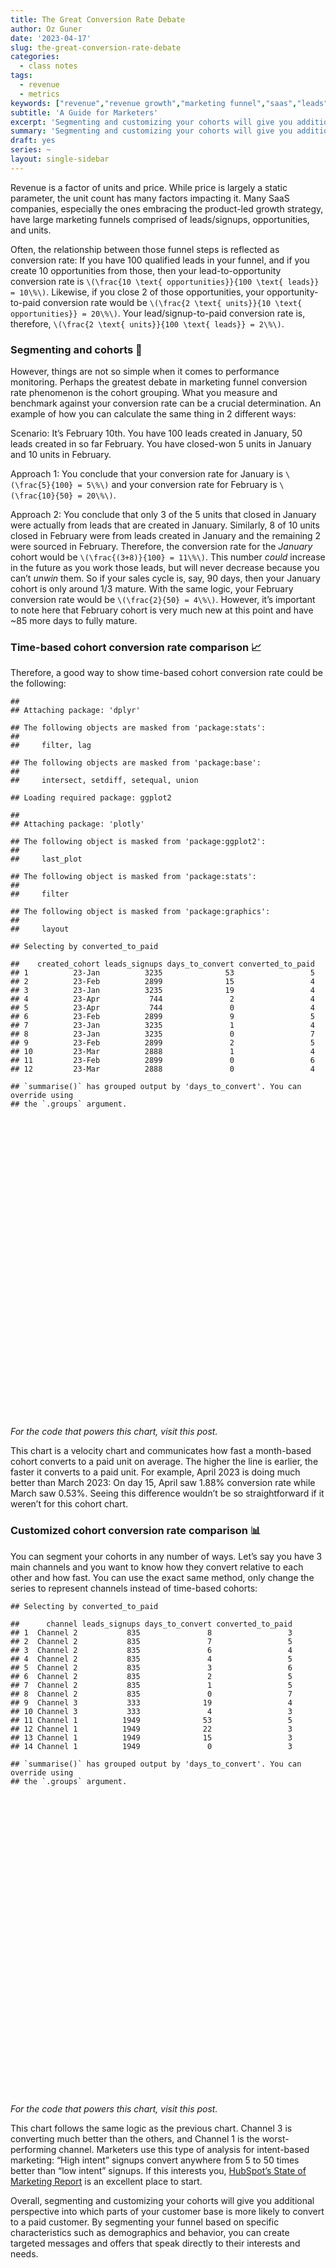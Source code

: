 ```yaml
---
title: The Great Conversion Rate Debate 
author: Oz Guner
date: '2023-04-17'
slug: the-great-conversion-rate-debate
categories:
  - class notes
tags:
  - revenue
  - metrics
keywords: ["revenue","revenue growth","marketing funnel","saas","leads","conversion rate","cohort analysis","benchmarking","sales cycle","segmentation","demographics","behavior","funnel conversion rate","what is a good conversion rate", "what is the conversion rate for saas funnel", "what is a good b2b saas conversion rate","what is a typical saas marketing funnel"]
subtitle: 'A Guide for Marketers'
excerpt: 'Segmenting and customizing your cohorts will give you additional perspective into which parts of your customer base is more likely to convert to a paid customer. By segmenting your funnel based on specific characteristics such as demographics and behavior, you can create targeted messages and offers that speak directly to their interests and needs.'
summary: 'Segmenting and customizing your cohorts will give you additional perspective into which parts of your customer base is more likely to convert to a paid customer. By segmenting your funnel based on specific characteristics such as demographics and behavior, you can create targeted messages and offers that speak directly to their interests and needs.'
draft: yes
series: ~
layout: single-sidebar
---
```


<script src="{{< blogdown/postref >}}index_files/htmlwidgets/htmlwidgets.js"></script>
<script src="{{< blogdown/postref >}}index_files/plotly-binding/plotly.js"></script>
<script src="{{< blogdown/postref >}}index_files/typedarray/typedarray.min.js"></script>
<script src="{{< blogdown/postref >}}index_files/jquery/jquery.min.js"></script>
<link href="{{< blogdown/postref >}}index_files/crosstalk/css/crosstalk.min.css" rel="stylesheet" />
<script src="{{< blogdown/postref >}}index_files/crosstalk/js/crosstalk.min.js"></script>
<link href="{{< blogdown/postref >}}index_files/plotly-htmlwidgets-css/plotly-htmlwidgets.css" rel="stylesheet" />
<script src="{{< blogdown/postref >}}index_files/plotly-main/plotly-latest.min.js"></script>
<script src="{{< blogdown/postref >}}index_files/htmlwidgets/htmlwidgets.js"></script>
<script src="{{< blogdown/postref >}}index_files/plotly-binding/plotly.js"></script>
<script src="{{< blogdown/postref >}}index_files/typedarray/typedarray.min.js"></script>
<script src="{{< blogdown/postref >}}index_files/jquery/jquery.min.js"></script>
<link href="{{< blogdown/postref >}}index_files/crosstalk/css/crosstalk.min.css" rel="stylesheet" />
<script src="{{< blogdown/postref >}}index_files/crosstalk/js/crosstalk.min.js"></script>
<link href="{{< blogdown/postref >}}index_files/plotly-htmlwidgets-css/plotly-htmlwidgets.css" rel="stylesheet" />
<script src="{{< blogdown/postref >}}index_files/plotly-main/plotly-latest.min.js"></script>

Revenue is a factor of units and price. While price is largely a static parameter, the unit count has many factors impacting it. Many SaaS companies, especially the ones embracing the product-led growth strategy, have large marketing funnels comprised of leads/signups, opportunities, and units.

Often, the relationship between those funnel steps is reflected as conversion rate: If you have 100 qualified leads in your funnel, and if you create 10 opportunities from those, then your lead-to-opportunity conversion rate is `\(\frac{10 \text{ opportunities}}{100 \text{ leads}} = 10\%\)`. Likewise, if you close 2 of those opportunities, your opportunity-to-paid conversion rate would be `\(\frac{2 \text{ units}}{10 \text{ opportunities}} = 20\%\)`. Your lead/signup-to-paid conversion rate is, therefore, `\(\frac{2 \text{ units}}{100 \text{ leads}} = 2\%\)`.

### Segmenting and cohorts 👥

However, things are not so simple when it comes to performance monitoring. Perhaps the greatest debate in marketing funnel conversion rate phenomenon is the cohort grouping. What you measure and benchmark against your conversion rate can be a crucial determination. An example of how you can calculate the same thing in 2 different ways:

Scenario: It’s February 10th. You have 100 leads created in January, 50 leads created in so far February. You have closed-won 5 units in January and 10 units in February.

Approach 1: You conclude that your conversion rate for January is `\(\frac{5}{100} = 5\%\)` and your conversion rate for February is `\(\frac{10}{50} = 20\%\)`.

Approach 2: You conclude that only 3 of the 5 units that closed in January were actually from leads that are created in January. Similarly, 8 of 10 units closed in February were from leads created in January and the remaining 2 were sourced in February. Therefore, the conversion rate for the *January* cohort would be `\(\frac{(3+8)}{100} = 11\%\)`. This number *could* increase in the future as you work those leads, but will never decrease because you can’t *unwin* them. So if your sales cycle is, say, 90 days, then your January cohort is only around 1/3 mature. With the same logic, your February conversion rate would be `\(\frac{2}{50} = 4\%\)`. However, it’s important to note here that February cohort is very much new at this point and have \~85 more days to fully mature.

### Time-based cohort conversion rate comparison 📈

Therefore, a good way to show time-based cohort conversion rate could be the following:

    ## 
    ## Attaching package: 'dplyr'

    ## The following objects are masked from 'package:stats':
    ## 
    ##     filter, lag

    ## The following objects are masked from 'package:base':
    ## 
    ##     intersect, setdiff, setequal, union

    ## Loading required package: ggplot2

    ## 
    ## Attaching package: 'plotly'

    ## The following object is masked from 'package:ggplot2':
    ## 
    ##     last_plot

    ## The following object is masked from 'package:stats':
    ## 
    ##     filter

    ## The following object is masked from 'package:graphics':
    ## 
    ##     layout

    ## Selecting by converted_to_paid

    ##    created_cohort leads_signups days_to_convert converted_to_paid
    ## 1          23-Jan          3235              53                 5
    ## 2          23-Feb          2899              15                 4
    ## 3          23-Jan          3235              19                 4
    ## 4          23-Apr           744               2                 4
    ## 5          23-Apr           744               0                 4
    ## 6          23-Feb          2899               9                 5
    ## 7          23-Jan          3235               1                 4
    ## 8          23-Jan          3235               0                 7
    ## 9          23-Feb          2899               2                 5
    ## 10         23-Mar          2888               1                 4
    ## 11         23-Feb          2899               0                 6
    ## 12         23-Mar          2888               0                 4

    ## `summarise()` has grouped output by 'days_to_convert'. You can override using
    ## the `.groups` argument.

<div class="plotly html-widget html-fill-item-overflow-hidden html-fill-item" id="htmlwidget-1" style="width:672px;height:480px;"></div>
<script type="application/json" data-for="htmlwidget-1">{"x":{"visdat":{"18642803adb":["function () ","plotlyVisDat"]},"cur_data":"18642803adb","attrs":{"18642803adb":{"x":{},"y":{},"mode":"lines","showlegend":true,"hovertemplate":"On day %{x} of creation, the average conversion rate was %{y:.2%}.","color":{},"alpha_stroke":1,"sizes":[10,100],"spans":[1,20],"type":"scatter"}},"layout":{"margin":{"b":50,"l":50,"t":50,"r":50},"title":"Conversion Rate by Days to Convert and Created Cohort","xaxis":{"domain":[0,1],"automargin":true,"title":"Days to Convert","showgrid":false},"yaxis":{"domain":[0,1],"automargin":true,"title":"Running Total Conversion Rate","tickformat":".2%","showgrid":false},"legend":{"x":0.05,"y":1,"tracegroupgap":0,"traceorder":"grouped"},"hovermode":"x","colorway":["#E7298A","#66A61E","#E6AB02","#713122"],"annotations":[{"text":"1.88%","x":14,"y":0.0188172043010753,"showarrow":false,"xshift":10,"yshift":10},{"text":"2.1%","x":75,"y":0.0210417385305278,"showarrow":false,"xshift":10,"yshift":10},{"text":"2.41%","x":106,"y":0.0241112828438949,"showarrow":false,"xshift":10,"yshift":10},{"text":"0.83%","x":25,"y":0.00831024930747922,"showarrow":false,"xshift":10,"yshift":10}],"showlegend":true},"source":"A","config":{"modeBarButtonsToAdd":["hoverclosest","hovercompare"],"showSendToCloud":false},"data":[{"x":[2,3,5,6,10,11,12,14],"y":[0.00537634408602151,0.00806451612903226,0.00940860215053763,0.010752688172043,0.0134408602150538,0.0147849462365591,0.0174731182795699,0.0188172043010753],"mode":"lines","showlegend":true,"hovertemplate":["On day %{x} of creation, the average conversion rate was %{y:.2%}.","On day %{x} of creation, the average conversion rate was %{y:.2%}.","On day %{x} of creation, the average conversion rate was %{y:.2%}.","On day %{x} of creation, the average conversion rate was %{y:.2%}.","On day %{x} of creation, the average conversion rate was %{y:.2%}.","On day %{x} of creation, the average conversion rate was %{y:.2%}.","On day %{x} of creation, the average conversion rate was %{y:.2%}.","On day %{x} of creation, the average conversion rate was %{y:.2%}."],"type":"scatter","name":"23-Apr","marker":{"color":"rgba(102,194,165,1)","line":{"color":"rgba(102,194,165,1)"}},"textfont":{"color":"rgba(102,194,165,1)"},"error_y":{"color":"rgba(102,194,165,1)"},"error_x":{"color":"rgba(102,194,165,1)"},"line":{"color":"rgba(102,194,165,1)"},"xaxis":"x","yaxis":"y","frame":null},{"x":[2,3,6,7,9,10,11,12,13,15,16,17,19,21,22,23,24,25,26,27,28,29,31,32,33,34,35,36,38,41,45,60,75],"y":[0.0017247326664367,0.00241462573301138,0.00310451879958606,0.00413935839944809,0.00586409106588479,0.00689893066574681,0.00758882373232149,0.00827871679889617,0.00896860986547085,0.0103483959986202,0.0106933425319076,0.0110382890651949,0.0113832355984822,0.0120731286650569,0.0127630217316316,0.0134529147982063,0.0137978613314936,0.0144877543980683,0.0148327009313556,0.015177647464643,0.016212487064505,0.0169023801310797,0.0175922731976544,0.0179372197309417,0.018282166264229,0.0186271127975164,0.0189720593308037,0.0193170058640911,0.0196619523973784,0.0200068989306657,0.0203518454639531,0.0206967919972404,0.0210417385305278],"mode":"lines","showlegend":true,"hovertemplate":["On day %{x} of creation, the average conversion rate was %{y:.2%}.","On day %{x} of creation, the average conversion rate was %{y:.2%}.","On day %{x} of creation, the average conversion rate was %{y:.2%}.","On day %{x} of creation, the average conversion rate was %{y:.2%}.","On day %{x} of creation, the average conversion rate was %{y:.2%}.","On day %{x} of creation, the average conversion rate was %{y:.2%}.","On day %{x} of creation, the average conversion rate was %{y:.2%}.","On day %{x} of creation, the average conversion rate was %{y:.2%}.","On day %{x} of creation, the average conversion rate was %{y:.2%}.","On day %{x} of creation, the average conversion rate was %{y:.2%}.","On day %{x} of creation, the average conversion rate was %{y:.2%}.","On day %{x} of creation, the average conversion rate was %{y:.2%}.","On day %{x} of creation, the average conversion rate was %{y:.2%}.","On day %{x} of creation, the average conversion rate was %{y:.2%}.","On day %{x} of creation, the average conversion rate was %{y:.2%}.","On day %{x} of creation, the average conversion rate was %{y:.2%}.","On day %{x} of creation, the average conversion rate was %{y:.2%}.","On day %{x} of creation, the average conversion rate was %{y:.2%}.","On day %{x} of creation, the average conversion rate was %{y:.2%}.","On day %{x} of creation, the average conversion rate was %{y:.2%}.","On day %{x} of creation, the average conversion rate was %{y:.2%}.","On day %{x} of creation, the average conversion rate was %{y:.2%}.","On day %{x} of creation, the average conversion rate was %{y:.2%}.","On day %{x} of creation, the average conversion rate was %{y:.2%}.","On day %{x} of creation, the average conversion rate was %{y:.2%}.","On day %{x} of creation, the average conversion rate was %{y:.2%}.","On day %{x} of creation, the average conversion rate was %{y:.2%}.","On day %{x} of creation, the average conversion rate was %{y:.2%}.","On day %{x} of creation, the average conversion rate was %{y:.2%}.","On day %{x} of creation, the average conversion rate was %{y:.2%}.","On day %{x} of creation, the average conversion rate was %{y:.2%}.","On day %{x} of creation, the average conversion rate was %{y:.2%}.","On day %{x} of creation, the average conversion rate was %{y:.2%}."],"type":"scatter","name":"23-Feb","marker":{"color":"rgba(252,141,98,1)","line":{"color":"rgba(252,141,98,1)"}},"textfont":{"color":"rgba(252,141,98,1)"},"error_y":{"color":"rgba(252,141,98,1)"},"error_x":{"color":"rgba(252,141,98,1)"},"line":{"color":"rgba(252,141,98,1)"},"xaxis":"x","yaxis":"y","frame":null},{"x":[1,2,4,5,7,8,9,11,12,13,14,15,16,17,18,19,20,21,22,23,24,25,26,27,28,29,30,31,32,33,34,41,42,47,48,49,52,53,54,57,60,61,63,69,70,71,73,75,77,88,97,103,106],"y":[0.00123647604327666,0.00216383307573416,0.00278207109737249,0.00340030911901082,0.00401854714064915,0.00432766615146832,0.00494590417310665,0.00587326120556414,0.00649149922720247,0.0071097372488408,0.00772797527047913,0.00834621329211747,0.0089644513137558,0.00989180834621329,0.0105100463678516,0.0112828438948995,0.0115919629057187,0.0119010819165379,0.0125193199381762,0.0128284389489954,0.0131375579598145,0.0134466769706337,0.0137557959814529,0.014064914992272,0.0146831530139104,0.0149922720247295,0.0153013910355487,0.0156105100463679,0.015919629057187,0.0162287480680062,0.0165378670788253,0.0168469860896445,0.0171561051004637,0.0174652241112828,0.017774343122102,0.0180834621329212,0.0183925811437403,0.0194744976816074,0.0197836166924266,0.0200927357032458,0.0204018547140649,0.0207109737248841,0.0210200927357032,0.0213292117465224,0.0216383307573416,0.0219474497681607,0.0222565687789799,0.0225656877897991,0.0228748068006182,0.0231839258114374,0.0234930448222566,0.0238021638330757,0.0241112828438949],"mode":"lines","showlegend":true,"hovertemplate":["On day %{x} of creation, the average conversion rate was %{y:.2%}.","On day %{x} of creation, the average conversion rate was %{y:.2%}.","On day %{x} of creation, the average conversion rate was %{y:.2%}.","On day %{x} of creation, the average conversion rate was %{y:.2%}.","On day %{x} of creation, the average conversion rate was %{y:.2%}.","On day %{x} of creation, the average conversion rate was %{y:.2%}.","On day %{x} of creation, the average conversion rate was %{y:.2%}.","On day %{x} of creation, the average conversion rate was %{y:.2%}.","On day %{x} of creation, the average conversion rate was %{y:.2%}.","On day %{x} of creation, the average conversion rate was %{y:.2%}.","On day %{x} of creation, the average conversion rate was %{y:.2%}.","On day %{x} of creation, the average conversion rate was %{y:.2%}.","On day %{x} of creation, the average conversion rate was %{y:.2%}.","On day %{x} of creation, the average conversion rate was %{y:.2%}.","On day %{x} of creation, the average conversion rate was %{y:.2%}.","On day %{x} of creation, the average conversion rate was %{y:.2%}.","On day %{x} of creation, the average conversion rate was %{y:.2%}.","On day %{x} of creation, the average conversion rate was %{y:.2%}.","On day %{x} of creation, the average conversion rate was %{y:.2%}.","On day %{x} of creation, the average conversion rate was %{y:.2%}.","On day %{x} of creation, the average conversion rate was %{y:.2%}.","On day %{x} of creation, the average conversion rate was %{y:.2%}.","On day %{x} of creation, the average conversion rate was %{y:.2%}.","On day %{x} of creation, the average conversion rate was %{y:.2%}.","On day %{x} of creation, the average conversion rate was %{y:.2%}.","On day %{x} of creation, the average conversion rate was %{y:.2%}.","On day %{x} of creation, the average conversion rate was %{y:.2%}.","On day %{x} of creation, the average conversion rate was %{y:.2%}.","On day %{x} of creation, the average conversion rate was %{y:.2%}.","On day %{x} of creation, the average conversion rate was %{y:.2%}.","On day %{x} of creation, the average conversion rate was %{y:.2%}.","On day %{x} of creation, the average conversion rate was %{y:.2%}.","On day %{x} of creation, the average conversion rate was %{y:.2%}.","On day %{x} of creation, the average conversion rate was %{y:.2%}.","On day %{x} of creation, the average conversion rate was %{y:.2%}.","On day %{x} of creation, the average conversion rate was %{y:.2%}.","On day %{x} of creation, the average conversion rate was %{y:.2%}.","On day %{x} of creation, the average conversion rate was %{y:.2%}.","On day %{x} of creation, the average conversion rate was %{y:.2%}.","On day %{x} of creation, the average conversion rate was %{y:.2%}.","On day %{x} of creation, the average conversion rate was %{y:.2%}.","On day %{x} of creation, the average conversion rate was %{y:.2%}.","On day %{x} of creation, the average conversion rate was %{y:.2%}.","On day %{x} of creation, the average conversion rate was %{y:.2%}.","On day %{x} of creation, the average conversion rate was %{y:.2%}.","On day %{x} of creation, the average conversion rate was %{y:.2%}.","On day %{x} of creation, the average conversion rate was %{y:.2%}.","On day %{x} of creation, the average conversion rate was %{y:.2%}.","On day %{x} of creation, the average conversion rate was %{y:.2%}.","On day %{x} of creation, the average conversion rate was %{y:.2%}.","On day %{x} of creation, the average conversion rate was %{y:.2%}.","On day %{x} of creation, the average conversion rate was %{y:.2%}.","On day %{x} of creation, the average conversion rate was %{y:.2%}."],"type":"scatter","name":"23-Jan","marker":{"color":"rgba(141,160,203,1)","line":{"color":"rgba(141,160,203,1)"}},"textfont":{"color":"rgba(141,160,203,1)"},"error_y":{"color":"rgba(141,160,203,1)"},"error_x":{"color":"rgba(141,160,203,1)"},"line":{"color":"rgba(141,160,203,1)"},"xaxis":"x","yaxis":"y","frame":null},{"x":[1,2,3,7,12,13,15,16,17,22,23,24,25],"y":[0.00138504155124654,0.00242382271468144,0.00311634349030471,0.00346260387811634,0.00415512465373961,0.00450138504155125,0.00519390581717452,0.00554016620498615,0.00623268698060942,0.00657894736842105,0.00727146814404432,0.00796398891966759,0.00831024930747922],"mode":"lines","showlegend":true,"hovertemplate":["On day %{x} of creation, the average conversion rate was %{y:.2%}.","On day %{x} of creation, the average conversion rate was %{y:.2%}.","On day %{x} of creation, the average conversion rate was %{y:.2%}.","On day %{x} of creation, the average conversion rate was %{y:.2%}.","On day %{x} of creation, the average conversion rate was %{y:.2%}.","On day %{x} of creation, the average conversion rate was %{y:.2%}.","On day %{x} of creation, the average conversion rate was %{y:.2%}.","On day %{x} of creation, the average conversion rate was %{y:.2%}.","On day %{x} of creation, the average conversion rate was %{y:.2%}.","On day %{x} of creation, the average conversion rate was %{y:.2%}.","On day %{x} of creation, the average conversion rate was %{y:.2%}.","On day %{x} of creation, the average conversion rate was %{y:.2%}.","On day %{x} of creation, the average conversion rate was %{y:.2%}."],"type":"scatter","name":"23-Mar","marker":{"color":"rgba(231,138,195,1)","line":{"color":"rgba(231,138,195,1)"}},"textfont":{"color":"rgba(231,138,195,1)"},"error_y":{"color":"rgba(231,138,195,1)"},"error_x":{"color":"rgba(231,138,195,1)"},"line":{"color":"rgba(231,138,195,1)"},"xaxis":"x","yaxis":"y","frame":null}],"highlight":{"on":"plotly_click","persistent":false,"dynamic":false,"selectize":false,"opacityDim":0.2,"selected":{"opacity":1},"debounce":0},"shinyEvents":["plotly_hover","plotly_click","plotly_selected","plotly_relayout","plotly_brushed","plotly_brushing","plotly_clickannotation","plotly_doubleclick","plotly_deselect","plotly_afterplot","plotly_sunburstclick"],"base_url":"https://plot.ly"},"evals":[],"jsHooks":[]}</script>

*For the code that powers this chart, visit this post.*

This chart is a velocity chart and communicates how fast a month-based cohort converts to a paid unit on average. The higher the line is earlier, the faster it converts to a paid unit. For example, April 2023 is doing much better than March 2023: On day 15, April saw 1.88% conversion rate while March saw 0.53%. Seeing this difference wouldn’t be so straightforward if it weren’t for this cohort chart.

### Customized cohort conversion rate comparison 📊

You can segment your cohorts in any number of ways. Let’s say you have 3 main channels and you want to know how they convert relative to each other and how fast. You can use the exact same method, only change the series to represent channels instead of time-based cohorts:

    ## Selecting by converted_to_paid

    ##      channel leads_signups days_to_convert converted_to_paid
    ## 1  Channel 2           835               8                 3
    ## 2  Channel 2           835               7                 5
    ## 3  Channel 2           835               6                 4
    ## 4  Channel 2           835               4                 5
    ## 5  Channel 2           835               3                 6
    ## 6  Channel 2           835               2                 5
    ## 7  Channel 2           835               1                 5
    ## 8  Channel 2           835               0                 7
    ## 9  Channel 3           333              19                 4
    ## 10 Channel 3           333               4                 3
    ## 11 Channel 1          1949              53                 5
    ## 12 Channel 1          1949              22                 3
    ## 13 Channel 1          1949              15                 3
    ## 14 Channel 1          1949               0                 3

    ## `summarise()` has grouped output by 'days_to_convert'. You can override using
    ## the `.groups` argument.

<div class="plotly html-widget html-fill-item-overflow-hidden html-fill-item" id="htmlwidget-2" style="width:672px;height:480px;"></div>
<script type="application/json" data-for="htmlwidget-2">{"x":{"visdat":{"186426051cdc":["function () ","plotlyVisDat"]},"cur_data":"186426051cdc","attrs":{"186426051cdc":{"x":{},"y":{},"mode":"lines","showlegend":true,"hovertemplate":"On day %{x} of creation, the average conversion rate was %{y:.2%}.","color":{},"alpha_stroke":1,"sizes":[10,100],"spans":[1,20],"type":"scatter"}},"layout":{"margin":{"b":50,"l":50,"t":50,"r":50},"title":"Conversion Rate by Days to Convert and Channel","xaxis":{"domain":[0,1],"automargin":true,"title":"Days to Convert","showgrid":false},"yaxis":{"domain":[0,1],"automargin":true,"title":"Running Total Conversion Rate","tickformat":".2%","showgrid":false},"legend":{"x":0.05,"y":1,"tracegroupgap":0,"traceorder":"grouped"},"hovermode":"x","colorway":["#E7298A","#66A61E","#E6AB02","#713122"],"annotations":[{"text":"1.77%","x":77,"y":0.0177013853258081,"showarrow":false,"xshift":10,"yshift":10},{"text":"7.54%","x":73,"y":0.0754491017964072,"showarrow":false,"xshift":10,"yshift":10},{"text":"16.82%","x":73,"y":0.168168168168168,"showarrow":false,"xshift":10,"yshift":10}],"showlegend":true},"source":"A","config":{"modeBarButtonsToAdd":["hoverclosest","hovercompare"],"showSendToCloud":false},"data":[{"x":[3,6,9,11,15,22,23,24,27,30,31,34,47,52,53,57,60,63,69,71,77],"y":[0.00102616726526424,0.00205233453052848,0.00307850179579271,0.00410466906105695,0.00564391995895331,0.00667008722421755,0.00769625448948179,0.00846587993842996,0.0094920472036942,0.0100051308363263,0.0105182144689584,0.0110312981015906,0.0115443817342227,0.0120574653668548,0.0146228835300154,0.0151359671626475,0.0156490507952796,0.0161621344279117,0.0166752180605439,0.017188301693176,0.0177013853258081],"mode":"lines","showlegend":true,"hovertemplate":["On day %{x} of creation, the average conversion rate was %{y:.2%}.","On day %{x} of creation, the average conversion rate was %{y:.2%}.","On day %{x} of creation, the average conversion rate was %{y:.2%}.","On day %{x} of creation, the average conversion rate was %{y:.2%}.","On day %{x} of creation, the average conversion rate was %{y:.2%}.","On day %{x} of creation, the average conversion rate was %{y:.2%}.","On day %{x} of creation, the average conversion rate was %{y:.2%}.","On day %{x} of creation, the average conversion rate was %{y:.2%}.","On day %{x} of creation, the average conversion rate was %{y:.2%}.","On day %{x} of creation, the average conversion rate was %{y:.2%}.","On day %{x} of creation, the average conversion rate was %{y:.2%}.","On day %{x} of creation, the average conversion rate was %{y:.2%}.","On day %{x} of creation, the average conversion rate was %{y:.2%}.","On day %{x} of creation, the average conversion rate was %{y:.2%}.","On day %{x} of creation, the average conversion rate was %{y:.2%}.","On day %{x} of creation, the average conversion rate was %{y:.2%}.","On day %{x} of creation, the average conversion rate was %{y:.2%}.","On day %{x} of creation, the average conversion rate was %{y:.2%}.","On day %{x} of creation, the average conversion rate was %{y:.2%}.","On day %{x} of creation, the average conversion rate was %{y:.2%}.","On day %{x} of creation, the average conversion rate was %{y:.2%}."],"type":"scatter","name":"Channel 1","marker":{"color":"rgba(102,194,165,1)","line":{"color":"rgba(102,194,165,1)"}},"textfont":{"color":"rgba(102,194,165,1)"},"error_y":{"color":"rgba(102,194,165,1)"},"error_x":{"color":"rgba(102,194,165,1)"},"line":{"color":"rgba(102,194,165,1)"},"xaxis":"x","yaxis":"y","frame":null},{"x":[1,2,3,4,6,7,8,9,10,11,13,14,15,16,17,19,20,22,24,25,27,28,29,30,32,34,36,41,48,69,70,73],"y":[0.00598802395209581,0.0119760479041916,0.0191616766467066,0.0251497005988024,0.029940119760479,0.0359281437125748,0.0395209580838323,0.0407185628742515,0.0431137724550898,0.0455089820359281,0.0467065868263473,0.0491017964071856,0.0502994011976048,0.051497005988024,0.0538922155688623,0.0550898203592814,0.0574850299401198,0.0586826347305389,0.0598802395209581,0.0610778443113772,0.0622754491017964,0.0634730538922156,0.0646706586826347,0.0658682634730539,0.067065868263473,0.0682634730538922,0.0694610778443114,0.0706586826347305,0.0718562874251497,0.0730538922155689,0.074251497005988,0.0754491017964072],"mode":"lines","showlegend":true,"hovertemplate":["On day %{x} of creation, the average conversion rate was %{y:.2%}.","On day %{x} of creation, the average conversion rate was %{y:.2%}.","On day %{x} of creation, the average conversion rate was %{y:.2%}.","On day %{x} of creation, the average conversion rate was %{y:.2%}.","On day %{x} of creation, the average conversion rate was %{y:.2%}.","On day %{x} of creation, the average conversion rate was %{y:.2%}.","On day %{x} of creation, the average conversion rate was %{y:.2%}.","On day %{x} of creation, the average conversion rate was %{y:.2%}.","On day %{x} of creation, the average conversion rate was %{y:.2%}.","On day %{x} of creation, the average conversion rate was %{y:.2%}.","On day %{x} of creation, the average conversion rate was %{y:.2%}.","On day %{x} of creation, the average conversion rate was %{y:.2%}.","On day %{x} of creation, the average conversion rate was %{y:.2%}.","On day %{x} of creation, the average conversion rate was %{y:.2%}.","On day %{x} of creation, the average conversion rate was %{y:.2%}.","On day %{x} of creation, the average conversion rate was %{y:.2%}.","On day %{x} of creation, the average conversion rate was %{y:.2%}.","On day %{x} of creation, the average conversion rate was %{y:.2%}.","On day %{x} of creation, the average conversion rate was %{y:.2%}.","On day %{x} of creation, the average conversion rate was %{y:.2%}.","On day %{x} of creation, the average conversion rate was %{y:.2%}.","On day %{x} of creation, the average conversion rate was %{y:.2%}.","On day %{x} of creation, the average conversion rate was %{y:.2%}.","On day %{x} of creation, the average conversion rate was %{y:.2%}.","On day %{x} of creation, the average conversion rate was %{y:.2%}.","On day %{x} of creation, the average conversion rate was %{y:.2%}.","On day %{x} of creation, the average conversion rate was %{y:.2%}.","On day %{x} of creation, the average conversion rate was %{y:.2%}.","On day %{x} of creation, the average conversion rate was %{y:.2%}.","On day %{x} of creation, the average conversion rate was %{y:.2%}.","On day %{x} of creation, the average conversion rate was %{y:.2%}.","On day %{x} of creation, the average conversion rate was %{y:.2%}."],"type":"scatter","name":"Channel 2","marker":{"color":"rgba(252,141,98,1)","line":{"color":"rgba(252,141,98,1)"}},"textfont":{"color":"rgba(252,141,98,1)"},"error_y":{"color":"rgba(252,141,98,1)"},"error_x":{"color":"rgba(252,141,98,1)"},"line":{"color":"rgba(252,141,98,1)"},"xaxis":"x","yaxis":"y","frame":null},{"x":[2,3,4,5,6,7,8,9,10,11,12,13,14,15,16,17,18,19,20,21,22,23,24,25,26,27,28,29,30,31,34,37,39,41,42,44,47,49,50,53,54,57,61,73],"y":[0.003003003003003,0.00600600600600601,0.015015015015015,0.018018018018018,0.024024024024024,0.027027027027027,0.03003003003003,0.036036036036036,0.039039039039039,0.042042042042042,0.045045045045045,0.048048048048048,0.0510510510510511,0.0540540540540541,0.0570570570570571,0.0600600600600601,0.0660660660660661,0.0780780780780781,0.0810810810810811,0.0840840840840841,0.0870870870870871,0.0900900900900901,0.0930930930930931,0.0990990990990991,0.102102102102102,0.108108108108108,0.111111111111111,0.114114114114114,0.117117117117117,0.12012012012012,0.126126126126126,0.129129129129129,0.132132132132132,0.135135135135135,0.138138138138138,0.141141141141141,0.144144144144144,0.147147147147147,0.15015015015015,0.156156156156156,0.159159159159159,0.162162162162162,0.165165165165165,0.168168168168168],"mode":"lines","showlegend":true,"hovertemplate":["On day %{x} of creation, the average conversion rate was %{y:.2%}.","On day %{x} of creation, the average conversion rate was %{y:.2%}.","On day %{x} of creation, the average conversion rate was %{y:.2%}.","On day %{x} of creation, the average conversion rate was %{y:.2%}.","On day %{x} of creation, the average conversion rate was %{y:.2%}.","On day %{x} of creation, the average conversion rate was %{y:.2%}.","On day %{x} of creation, the average conversion rate was %{y:.2%}.","On day %{x} of creation, the average conversion rate was %{y:.2%}.","On day %{x} of creation, the average conversion rate was %{y:.2%}.","On day %{x} of creation, the average conversion rate was %{y:.2%}.","On day %{x} of creation, the average conversion rate was %{y:.2%}.","On day %{x} of creation, the average conversion rate was %{y:.2%}.","On day %{x} of creation, the average conversion rate was %{y:.2%}.","On day %{x} of creation, the average conversion rate was %{y:.2%}.","On day %{x} of creation, the average conversion rate was %{y:.2%}.","On day %{x} of creation, the average conversion rate was %{y:.2%}.","On day %{x} of creation, the average conversion rate was %{y:.2%}.","On day %{x} of creation, the average conversion rate was %{y:.2%}.","On day %{x} of creation, the average conversion rate was %{y:.2%}.","On day %{x} of creation, the average conversion rate was %{y:.2%}.","On day %{x} of creation, the average conversion rate was %{y:.2%}.","On day %{x} of creation, the average conversion rate was %{y:.2%}.","On day %{x} of creation, the average conversion rate was %{y:.2%}.","On day %{x} of creation, the average conversion rate was %{y:.2%}.","On day %{x} of creation, the average conversion rate was %{y:.2%}.","On day %{x} of creation, the average conversion rate was %{y:.2%}.","On day %{x} of creation, the average conversion rate was %{y:.2%}.","On day %{x} of creation, the average conversion rate was %{y:.2%}.","On day %{x} of creation, the average conversion rate was %{y:.2%}.","On day %{x} of creation, the average conversion rate was %{y:.2%}.","On day %{x} of creation, the average conversion rate was %{y:.2%}.","On day %{x} of creation, the average conversion rate was %{y:.2%}.","On day %{x} of creation, the average conversion rate was %{y:.2%}.","On day %{x} of creation, the average conversion rate was %{y:.2%}.","On day %{x} of creation, the average conversion rate was %{y:.2%}.","On day %{x} of creation, the average conversion rate was %{y:.2%}.","On day %{x} of creation, the average conversion rate was %{y:.2%}.","On day %{x} of creation, the average conversion rate was %{y:.2%}.","On day %{x} of creation, the average conversion rate was %{y:.2%}.","On day %{x} of creation, the average conversion rate was %{y:.2%}.","On day %{x} of creation, the average conversion rate was %{y:.2%}.","On day %{x} of creation, the average conversion rate was %{y:.2%}.","On day %{x} of creation, the average conversion rate was %{y:.2%}.","On day %{x} of creation, the average conversion rate was %{y:.2%}."],"type":"scatter","name":"Channel 3","marker":{"color":"rgba(141,160,203,1)","line":{"color":"rgba(141,160,203,1)"}},"textfont":{"color":"rgba(141,160,203,1)"},"error_y":{"color":"rgba(141,160,203,1)"},"error_x":{"color":"rgba(141,160,203,1)"},"line":{"color":"rgba(141,160,203,1)"},"xaxis":"x","yaxis":"y","frame":null}],"highlight":{"on":"plotly_click","persistent":false,"dynamic":false,"selectize":false,"opacityDim":0.2,"selected":{"opacity":1},"debounce":0},"shinyEvents":["plotly_hover","plotly_click","plotly_selected","plotly_relayout","plotly_brushed","plotly_brushing","plotly_clickannotation","plotly_doubleclick","plotly_deselect","plotly_afterplot","plotly_sunburstclick"],"base_url":"https://plot.ly"},"evals":[],"jsHooks":[]}</script>

*For the code that powers this chart, visit this post.*

This chart follows the same logic as the previous chart. Channel 3 is converting much better than the others, and Channel 1 is the worst-performing channel. Marketers use this type of analysis for intent-based marketing: “High intent” signups convert anywhere from 5 to 50 times better than “low intent” signups. If this interests you, [HubSpot’s State of Marketing Report](https://www.hubspot.com/marketing-statistics) is an excellent place to start.

Overall, segmenting and customizing your cohorts will give you additional perspective into which parts of your customer base is more likely to convert to a paid customer. By segmenting your funnel based on specific characteristics such as demographics and behavior, you can create targeted messages and offers that speak directly to their interests and needs.
